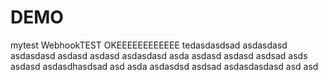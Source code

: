 # DEMO
mytest
WebhookTEST
OKEEEEEEEEEEEE
tedasdasdsad
asdasdasd
asdasdasd
asdasd
asdasd
asdasdasd
asda
asdasd
asdasd
asdsad
asds
asdasd
asdasdhasdsad
asd
asda
asdasdsd
asdsad
asdasdasdasd
asd
asd
